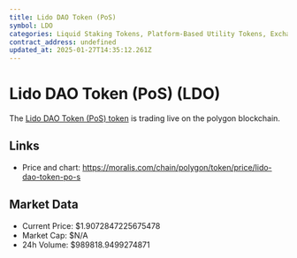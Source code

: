 ```yaml
---
title: Lido DAO Token (PoS)
symbol: LDO
categories: Liquid Staking Tokens, Platform-Based Utility Tokens, Exchange-Issued Asset Tokens
contract_address: undefined
updated_at: 2025-01-27T14:35:12.261Z
---
```


# Lido DAO Token (PoS) (LDO)
The [Lido DAO Token (PoS) token](https://moralis.com/chain/polygon/token/price/lido-dao-token-po-s) is trading live on the polygon blockchain.

## Links
- Price and chart: https://moralis.com/chain/polygon/token/price/lido-dao-token-po-s

## Market Data
- Current Price: $1.9072847225675478
- Market Cap: $N/A
- 24h Volume: $989818.9499274871
